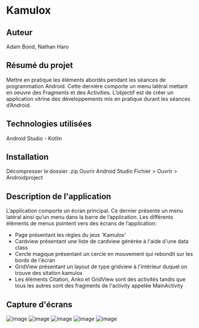 # Kamulox
## Auteur 
Adam Bond, Nathan Haro

## Résumé du projet 
Mettre en pratique les éléments abordés pendant les séances de programmation Android.
Cette dernière comporte un menu latéral mettant en oeuvre des Fragments et des Activities. 
L’objectif est de créer un application vitrine des développements mis en pratique durant les séances d’Android.

## Technologies utilisées 
Android Studio - Kotlin

## Installation
Décompresser le dossier .zip
Ouvrir Android Studio
Fichier > Ouvrir > Androidproject

## Description de l'application
L’application comporte un écran principal. 
Ce dernier présente un menu latéral ainsi qu’un menu dans la barre de l’application.
Les différents éléments de menus pointent vers des écrans de l’application:
- Page présentant les règles du jeux 'Kamulox'
- Cardview présentant une liste de cardview générée à l'aide d'une data class
- Cercle magique présentant un cercle en mouvement qui rebondit sur les bords de l'écran
- GridView présentant un layout de type gridview à l'intérieur duquel on trouve des sitation kamulox
- Les éléments Citation, Anko et GridView sont des activités tandis que tous les autres sont des fragments de l'activity appelée MainActivity

## Capture d'écrans
![image](https://user-images.githubusercontent.com/45149566/51240346-c6e3cb00-197b-11e9-80b9-427966c618d6.jpg)
![image](https://user-images.githubusercontent.com/45149566/51240347-c77c6180-197b-11e9-8472-efeadeac7090.jpg)
![image](https://user-images.githubusercontent.com/45149566/51240352-cb0fe880-197b-11e9-83b5-960f91ff058d.jpg)
![image](https://user-images.githubusercontent.com/45149566/51240353-cb0fe880-197b-11e9-8c98-2dcd66d631f8.jpg)
![image](https://user-images.githubusercontent.com/45149566/51240355-cb0fe880-197b-11e9-8ed5-d8fc2d7d10c9.jpg)
